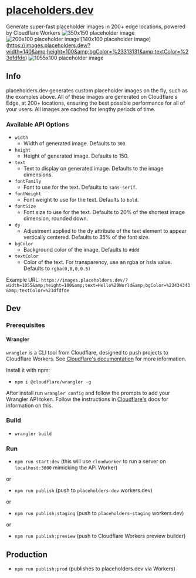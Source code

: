 # [placeholders.dev](https://placeholders.dev)
Generate super-fast placeholder images in 200+ edge locations, powered by Cloudflare Workers
![350x150 placeholder image](https://images.placeholders.dev/?width=350&amp;height=100)![200x100 placeholder image](https://images.placeholders.dev/?width=200&amp;height=100&amp;bgColor=%23000&amp;textColor=rgba(255,255,255,0.5))![140x100 placeholder image](https://images.placeholders.dev/?width=140&amp;height=100&amp;bgColor=%23313131&amp;textColor=%23dfdfde)
![1055x100 placeholder image](https://images.placeholders.dev/?width=1055&amp;height=100&amp;text=Hello%20World&amp;bgColor=%23434343&amp;textColor=%23dfdfde)


## Info

placeholders.dev generates custom placeholder images on the fly, such as the examples above. All of these images are generated on Cloudflare's Edge, at 200+ locations, ensuring the best possible performance for all of your users. All images are cached for lengthy periods of time.

### Available API Options

- `width`
	- Width of generated image. Defaults to `300`.
- `height`
	- Height of generated image. Defaults to 150.
- `text`
	- Text to display on generated image. Defaults to the image dimensions.
- `fontFamily`
	- Font to use for the text. Defaults to `sans-serif`.
- `fontWeight`
	- Font weight to use for the text. Defaults to `bold`.
- `fontSize`
	- Font size to use for the text. Defaults to 20% of the shortest image dimension, rounded down.
- `dy`
	- Adjustment applied to the dy attribute of the text element to appear vertically centered. Defaults to 35% of the font size.
- `bgColor`
	- Background color of the image. Defaults to `#ddd`
- `textColor`
	- Color of the text. For transparency, use an rgba or hsla value. Defaults to `rgba(0,0,0,0.5)`

Example URL: `https://images.placeholders.dev/?width=1055&amp;height=100&amp;text=Hello%20World&amp;bgColor=%23434343&amp;textColor=%23dfdfde`
## Dev

### Prerequisites

#### Wrangler
`wrangler` is a CLI tool from Cloudflare, designed to push projects to Cloudflare Workers. See [Cloudflare's documentation](https://developers.cloudflare.com/workers/tooling/wrangler/) for more information.

Install it with npm:
- `npm i @cloudflare/wrangler -g`

After install run `wrangler config` and follow the prompts to add your Wrangler API token. Follow the instructions in [Cloudflare's](https://developers.cloudflare.com/workers/quickstart/#api-token) docs for information on this.


### Build
- `wrangler build`

### Run

- `npm run start:dev` (this will use `cloudworker` to run a server on `localhost:3000` mimicking the API Worker)

or

- `npm run publish` (push to `placeholders-dev` workers.dev)

or

- `npm run publish:staging` (push to `placeholders-staging` workers.dev)

or

- `npm run publish:preview` (push to Cloudflare Workers preview builder)

## Production

- `npm run publish:prod` (publishes to placeholders.dev via Workers)
